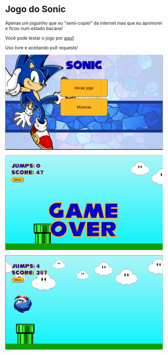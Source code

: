 # Jogo do Sonic

Apenas um joguinho que eu "semi-copiei" da internet mas que eu aprimorei e ficou num estado bacana!

Você pode testar o jogo por [aqui!](https://notoliveira.github.io/Jogo-Sonic/)

Uso livre e aceitando pull requests!

![menu](/img/image.png)

![game1](/img/game-1.png)

![game2](/img/game-2.png)
